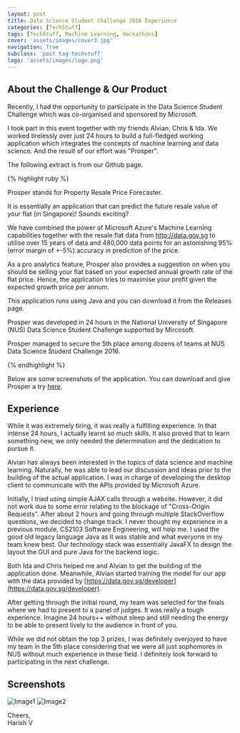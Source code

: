 ```yaml
---
layout: post
title: Data Science Student Challenge 2016 Experience
categories: [TechStuff]
tags: [TechStuff, Machine Learning, Hackathons]
cover: 'assets/images/cover3.jpg'
navigation: True
subclass: 'post tag-techstuff'
logo: 'assets/images/logo.png'
---
```


## About the Challenge & Our Product

Recently, I had the opportunity to participate in the Data Science Student Challenge which was co-organised and sponsored by Microsoft. 

I took part in this event together with my friends Alvian, Chris & Ida. We worked tirelessly over just 24 hours to build a full-fledged working application which integrates the concepts of machine learning and data science. And the result of our effort was "Prosper".

The following extract is from our Github page.

{% highlight ruby %}

Prosper stands for Property Resale Price Forecaster.

It is essentially an application that can predict the future resale value of your flat (in Singapore)! Sounds exciting?

We have combined the power of Microsoft Azure's Machine Learning capabilities together with the resale flat data from http://data.gov.sg to utilise over 15 years of data and 480,000 data points for an astonishing 95% (error margin of +-5%) accuracy in prediction of the price.

As a pro analytics feature, Prosper also provides a suggestion on when you should be selling your flat based on your expected annual growth rate of the flat price. Hence, the application tries to maximise your profit given the expected growth price per annum.

This application runs using Java and you can download it from the Releases page.

Prosper was developed in 24 hours in the National University of Singapore (NUS) Data Science Student Challenge supported by Mircosoft.

Prosper managed to secure the 5th place among dozens of teams at NUS Data Science Student Challenge 2016.

{% endhighlight %}

Below are some screenshots of the application. You can download and give Prosper a try [here](https://github.com/harishv7/Prosper/releases).

## Experience

While it was extremely tiring, it was really a fulfilling experience. In that intense 24 hours, I actually learnt so much skills. It also proved that to learn something new, we only needed the determination and the dedication to pursue it.

Alvian has always been interested in the topics of data science and machine learning. Naturally, he was able to lead our discussion and ideas prior to the building of the actual application. I was in charge of developing the desktop client to communicate with the APIs provided by Microsoft Azure. 

Initially, I tried using simple AJAX calls through a website. However, it did not work due to some error relating to the blockage of "Cross-Origin Requests". After about 2 hours and going through multiple StackOverflow questions, we decided to change track. I never thought my experience in a previous module, CS2103 Software Engineering, will help me. I used the good old legacy language Java as it was stable and what everyone in my team knew best. Our technology stack was essentially JavaFX to design the layout the GUI and pure Java for the backend logic.

Both Ida and Chris helped me and Alvian to get the building of the application done. Meanwhile, Alvian started training the model for our app with the data provided by [https://data.gov.sg/developer](https://data.gov.sg/developer).

After getting through the initial round, my team was selected for the finals where we had to present to a panel of judges. It was really a tough experience. Imagine 24 hours++ without sleep and still needing the energy to be able to present lively to the audience in front of you.

While we did not obtain the top 3 prizes, I was definitely overjoyed to have my team in the 5th place considering that we were all just sophomores in NUS without much experience in these field. I definitely look forward to participating in the next challenge.

## Screenshots

![Image1](http://i.imgur.com/UyzzCLM.png)
![Image2](http://i.imgur.com/eWqAGKg.png)

Cheers, <br>
Harish V